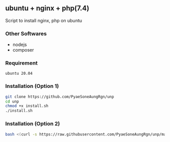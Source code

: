 ## ubuntu + nginx + php(7.4)
Script to install nginx, php on ubuntu

### Other Softwares
- nodejs
- composer

### Requirement
```
ubuntu 20.04
```

### Installation (Option 1)
```bash
git clone https://github.com/PyaeSoneAungRgn/unp
cd unp
chmod +x install.sh
./install.sh
```

### Installation (Option 2)
```bash
bash <(curl -s https://raw.githubusercontent.com/PyaeSoneAungRgn/unp/main/install.sh)
```